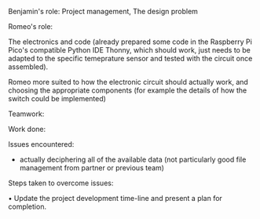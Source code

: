Benjamin's role: Project management, The design problem

Romeo's role:

The electronics and code (already prepared some code in the Raspberry Pi Pico's compatible Python IDE Thonny, 
which should work, just needs to be adapted to the specific temeprature sensor and tested with the circuit once assembled). 

Romeo more suited to how the electronic circuit should actually work, and choosing the appropriate components 
(for example the details of how the switch could be implemented)

Teamwork:



Work done:


Issues encountered:

- actually deciphering all of the available data (not particularly good file management from partner or previous team)

Steps taken to overcome issues:



• Update the project development time-line and present a plan for completion.

